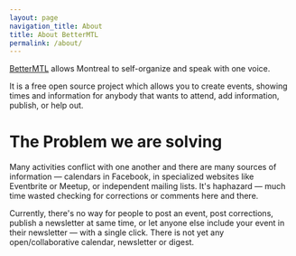 ```yaml
---
layout: page
navigation_title: About
title: About BetterMTL
permalink: /about/
---
```


[BetterMTL](http://bettermtl.github.io) allows Montreal to self-organize and speak with one voice.

It is a free open source project which allows you to create events, showing times and information for anybody that wants to attend, add information, publish, or help out.

# The Problem we are solving

Many activities conflict with one another and there are many sources of information — calendars in Facebook, in specialized websites like Eventbrite or Meetup, or independent mailing lists. It's haphazard — much time wasted checking for corrections or comments here and there. 

Currently, there's no way for people to post an event, post corrections, publish a newsletter at same time, or let anyone else include your event in their newsletter — with a single click. There is not yet any open/collaborative calendar, newsletter or digest. 
